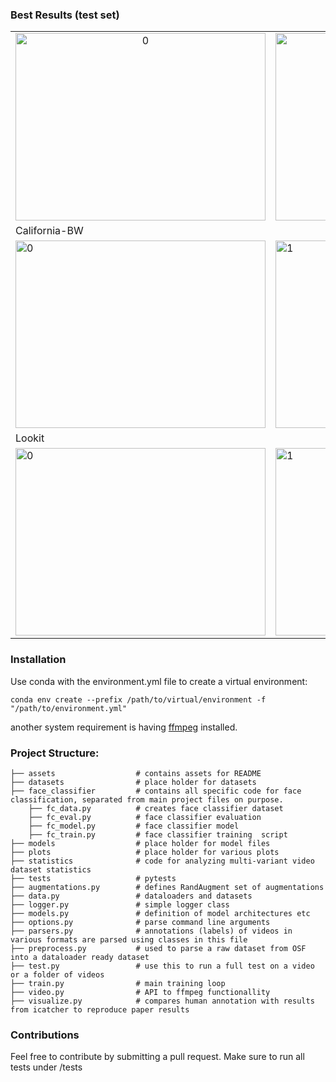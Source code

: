 ### Best Results (test set)
<table>
        <tr>
                <td align="center"> <img src="https://github.com/yoterel/icatcher_plus/blob/main/assets/agreement.png"  alt="0" width = 400px height = 300px ></td>
                <td align="center"><img src="https://github.com/yoterel/icatcher_plus/blob/main/assets/agreement_vs_confidence.png"  alt="0" width = 400px height = 300px ></td>
        </tr>
        <tr><td colspan=2>California-BW</td></tr>
        <tr>
                <td><img src="https://github.com/yoterel/icatcher_plus/blob/main/assets/cali-bw_bar.png" alt="0" width = 400px height = 300px></td>
                <td><img src="https://github.com/yoterel/icatcher_plus/blob/main/assets/cali-bw_conf.png" alt="1" width = 300px height = 300px></td>
        </tr>
        <tr><td colspan=2>Lookit</td></tr>
        <tr>
                <td><img src="https://github.com/yoterel/icatcher_plus/blob/main/assets/lookit_bar.png" alt="0" width = 400px height = 300px></td>
                <td><img src="https://github.com/yoterel/icatcher_plus/blob/main/assets/lookit_conf.png" alt="1" width = 300px height = 300px></td>
        </tr>
</table>

### Installation
Use conda with the environment.yml file to create a virtual environment:

`conda env create --prefix /path/to/virtual/environment -f "/path/to/environment.yml"`

another system requirement is having [ffmpeg](https://ffmpeg.org/download.html) installed.

### Project Structure:


    ├── assets                  # contains assets for README
    ├── datasets                # place holder for datasets 
    ├── face_classifier         # contains all specific code for face classification, separated from main project files on purpose.
        ├── fc_data.py          # creates face classifier dataset
        ├── fc_eval.py          # face classifier evaluation
        ├── fc_model.py         # face classifier model
        ├── fc_train.py         # face classifier training  script
    ├── models                  # place holder for model files
    ├── plots                   # place holder for various plots
    ├── statistics              # code for analyzing multi-variant video dataset statistics
    ├── tests                   # pytests
    ├── augmentations.py        # defines RandAugment set of augmentations
    ├── data.py                 # dataloaders and datasets
    ├── logger.py               # simple logger class
    ├── models.py               # definition of model architectures etc
    ├── options.py              # parse command line arguments
    ├── parsers.py              # annotations (labels) of videos in various formats are parsed using classes in this file
    ├── preprocess.py           # used to parse a raw dataset from OSF into a dataloader ready dataset
    ├── test.py                 # use this to run a full test on a video or a folder of videos
    ├── train.py                # main training loop
    ├── video.py                # API to ffmpeg functionallity
    ├── visualize.py            # compares human annotation with results from icatcher to reproduce paper results
    
### Contributions
Feel free to contribute by submitting a pull request. Make sure to run all tests under /tests


